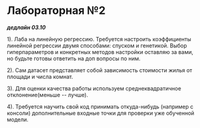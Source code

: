 # Лабораторная №2

***дедлайн 03.10***

1). Лаба на линейную регрессию. Требуется настроить коэффициенты линейной регрессии двумя способами: спуском и генетикой. Выбор гиперпараметров и конкретных методов настройки оставляю за вами, но будьте готовы ответить на доп вопросы по ним.

2). Сам датасет представляет собой зависимость стоимости жилья от площади и числа комнат.

3). Для оценки качества работы используем среднеквадратичное отклонение(меньше -- лучше).

4). Требуется научить свой код принимать откуда-нибудь (например с консоли) дополнительные входные точки для проверки уже обученной модели.
